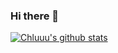 ### Hi there 👋

<!--
**Chluuu/Chluuu** is a ✨ _special_ ✨ repository because its `README.md` (this file) appears on your GitHub profile.

Here are some ideas to get you started:

- 🔭 I’m currently working on ...
- 🌱 I’m currently learning ...
- 👯 I’m looking to collaborate on ...
- 🤔 I’m looking for help with ...
- 💬 Ask me about ...
- 📫 How to reach me: ...
- 😄 Pronouns: ...
- ⚡ Fun fact: ...
-->
[![Chluuu's github stats](https://github-readme-stats.vercel.app/api?username=Chluuu&&show_icons=true&theme=cobalt)](https://github.com/anuraghazra/github-readme-stats)
